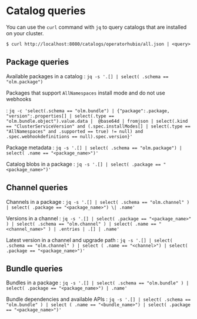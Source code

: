 # Catalog queries

You can use the `curl` command with `jq` to query catalogs that are installed on your cluster.

``` terminal title="Query syntax"
$ curl http://localhost:8080/catalogs/operatorhubio/all.json | <query>
```

## Package queries

Available packages in a catalog
: `jq -s '.[] | select( .schema == "olm.package")`

Packages that support `AllNamespaces` install mode and do not use webhooks

: `jq -c 'select(.schema == "olm.bundle") | {"package":.package, "version":.properties[] | select(.type == "olm.bundle.object").value.data |  @base64d | fromjson | select(.kind == "ClusterServiceVersion" and (.spec.installModes[] | select(.type == "AllNamespaces" and .supported == true) != null) and .spec.webhookdefinitions == null).spec.version}'`

Package metadata
: `jq -s '.[] | select( .schema == "olm.package") | select( .name == "<package_name>")'`

Catalog blobs in a package
: `jq -s '.[] | select( .package == "<package_name>")'`

## Channel queries

Channels in a package
: `jq -s '.[] | select( .schema == "olm.channel" ) | select( .package == "<package_name>") \| .name'`

Versions in a channel
: `jq -s '.[] | select( .package == "<package_name>" ) | select( .schema == "olm.channel" ) | select( .name == "<channel_name>" ) | .entries | .[] | .name'`

Latest version in a channel and upgrade path
: `jq -s '.[] | select( .schema == "olm.channel" ) | select ( .name == "<channel>") | select( .package == "<package_name>")'`

## Bundle queries

Bundles in a package
: `jq -s '.[] | select( .schema == "olm.bundle" ) | select( .package == "<package_name>") | .name'`

Bundle dependencies and available APIs
: `jq -s '.[] | select( .schema == "olm.bundle" ) | select ( .name == "<bundle_name>") | select( .package == "<package_name>")'`
